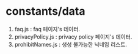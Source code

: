 # constants/data

1. faq.js : faq 페이지's 데이터.
2. privacyPolicy.js : privacy policy 페이지's 데이터.
3. prohibitNames.js : 생성 불가능한 닉네임 리스트.
